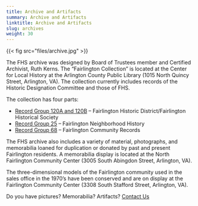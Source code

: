 ```yaml
---
title: Archive and Artifacts
summary: Archive and Artifacts
linktitle: Archive and Artifacts
slug: archives
weight: 30
---
```


{{< fig src="files/archive.jpg" >}}

The FHS archive was designed by Board of Trustees member and Certified Archivist, Ruth Kerns. The “Fairlington Collection” is located at the Center for Local History at the Arlington County Public Library (1015 North Quincy Street, Arlington, VA). The collection currently includes records of the Historic Designation Committee and those of FHS.

The collection has four parts:

- [Record Group 120A and 120B](files/120A_B.pdf) – Fairlington Historic District/Fairlington Historical Society
- [Record Group 25](files/25.pdf) – Fairlington Neighborhood History
- [Record Group 68](files/68.pdf) – Fairlington Community Records

The FHS archive also includes a variety of material, photographs, and memorabilia loaned for duplication or donated by past and present Fairlington residents. A memorabilia display is located at the North Fairlington Community Center (3005 South Abingdon Street, Arlington, VA).

The three-dimensional models of the Fairlington community used in the sales office in the 1970’s have been conserved and are on display at the Fairlington Community Center (3308 South Stafford Street, Arlington, VA).

Do you have pictures? Memorabilia? Artifacts? [Contact Us](mailto:befhoff@gmail.com)